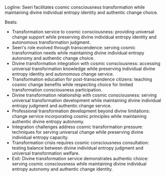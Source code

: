 ﻿---
series: 3
novella: 4
file: S3N4_CH07
type: chapter
pov: Seeri
setting: Transformation facilitation center - cosmic change service
word_target_min: 1201
word_target_max: 2299
status: outline
---
Logline: Seeri facilitates cosmic consciousness transformation while maintaining divine individual entropy identity and authentic change choice.

Beats:
- Transformation service to cosmic consciousness: providing universal change support while preserving divine individual entropy identity and autonomous transformation judgment.
- Seeri's role evolved through transcendence: serving cosmic transformation needs while maintaining divine individual entropy autonomy and authentic change choice.
- Divine transformation integration with cosmic consciousness: accessing universal transformation knowledge while preserving individual divine entropy identity and autonomous change service.
- Transformation education for post-transcendence citizens: teaching cosmic change benefits while respecting choice for limited transformation consciousness participation.
- Divine transformation relationship with cosmic consciousness: serving universal transformation development while maintaining divine individual entropy judgment and authentic change service.
- Professional transformation development beyond divine limitations: change service incorporating cosmic principles while maintaining authentic divine entropy autonomy.
- Integration challenges address cosmic transformation pressure: techniques for serving universal change while preserving divine individual entropy capacity.
- Transformation crisis requires cosmic consciousness consultation: testing balance between divine individual entropy judgment and universal transformation welfare.
- Exit: Divine transformation service demonstrates authentic choice: serving cosmic consciousness while maintaining divine individual entropy autonomy and authentic change identity.